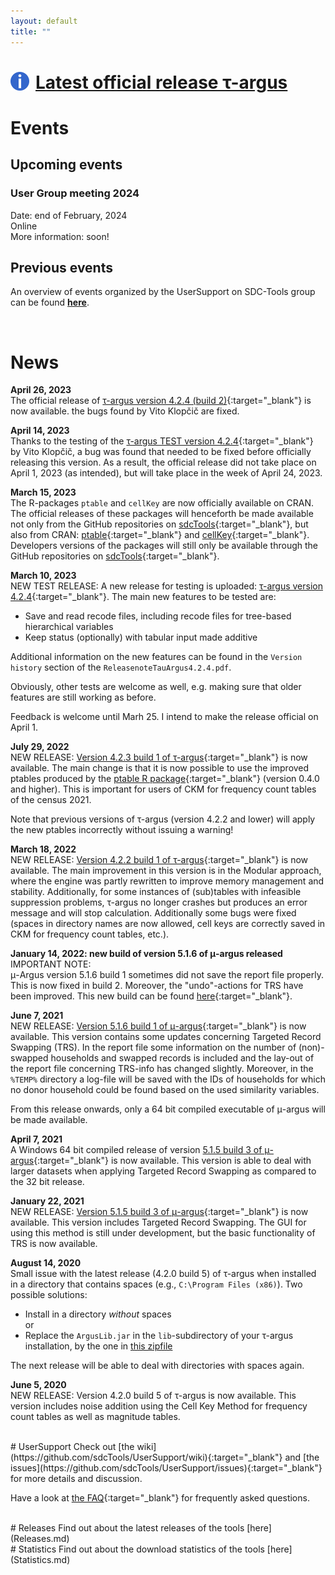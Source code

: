 ```yaml
---
layout: default
title: ""
---
```


# <img src="Info.png" style="float: left; margin-right: 10px; width: 30px" />[Latest official release &tau;-argus](#News)
 
<a name="Events"> 
 
# Events

## Upcoming events

### User Group meeting 2024<br>
Date: end of February, 2024<br>
Online <br>
More information: soon!<br>

## Previous events
An overview of events organized by the UserSupport on SDC-Tools group can be found __[here](PreviousEvents.md)__.
 
<br>

<a name="News">

 
# News

**April 26, 2023**<br>
The official release of [&tau;-argus version 4.2.4 (build 2)](https://github.com/sdcTools/tauargus/releases/tag/v4.2.4.2){:target="_blank"} is now available. the bugs found by Vito Klop&#269;i&#269; are fixed. 
 
**April 14, 2023**<br>
Thanks to the testing of the [&tau;-argus TEST version 4.2.4](https://github.com/sdcTools/tauargus/releases/tag/v4.2.4-TEST){:target="_blank"} by Vito Klop&#269;i&#269;, a bug was found that needed to be fixed before officially releasing this version. As a result, the official release did not take place on April 1, 2023 (as intended), but will take place in the week of April 24, 2023.
 
**March 15, 2023**<br> 
The R-packages `ptable` and `cellKey` are now officially available on CRAN. The official releases of these packages will henceforth be made available not only from the GitHub repositories on [sdcTools](https://github.com/sdcTools){:target="_blank"}, but also from CRAN: [ptable](https://cran.r-project.org/web/packages/ptable){:target="_blank"} and [cellKey](https://cran.r-project.org/web/packages/cellKey){:target="_blank"}. Developers versions of the packages will still only be available through the GitHub repositories on [sdcTools](https://github.com/sdcTools){:target="_blank"}.
 
**March 10, 2023** <br>
NEW TEST RELEASE: A new release for testing is uploaded: [&tau;-argus version 4.2.4](https://github.com/sdcTools/tauargus/releases/tag/v4.2.4-TEST){:target="_blank"}.
The main new features to be tested are:
- Save and read recode files, including recode files for tree-based hierarchical variables
- Keep status (optionally) with tabular input made additive

Additional information on the new features can be found in the `Version history` section of the `ReleasenoteTauArgus4.2.4.pdf`.

Obviously, other tests are welcome as well, e.g. making sure that older features are still working as before.

Feedback is welcome until Marh 25. I intend to make the release official on April 1.
  
**July 29, 2022** <br>
NEW RELEASE: [Version 4.2.3 build 1 of &tau;-argus](https://github.com/sdcTools/tauargus/releases/tag/v4.2.3){:target="_blank"} is now available. The main change is that it is now possible to use the improved ptables produced by the [ptable R package](https://github.com/sdcTools/ptable){:target="_blank"} (version 0.4.0 and higher). This is important for users of CKM for frequency count tables of the census 2021.
  
Note that previous versions of &tau;-argus (version 4.2.2 and lower) will apply the new ptables incorrectly without issuing a warning!
  
**March 18, 2022** <br>
NEW RELEASE: [Version 4.2.2 build 1 of &tau;-argus](https://github.com/sdcTools/tauargus/releases/tag/v4.2.2.1){:target="_blank"} is now available. The main improvement in this version is in the Modular approach, where the engine was partly rewritten to improve memory management and stability. Additionally, for some instances of (sub)tables with infeasible suppression problems, &tau;-argus no longer crashes but produces an error message and will stop calculation. Additionally some bugs were fixed (spaces in directory names are now allowed, cell keys are correctly saved in CKM for frequency count tables, etc.). 
  
**January 14, 2022: new build of version 5.1.6 of &mu;-argus released** <br>
IMPORTANT NOTE:  
&mu;-Argus version 5.1.6 build 1 sometimes did not save the report file properly. This is now fixed in build 2. Moreover, the "undo"-actions for TRS have been improved.
This new build can be found [here](https://github.com/sdcTools/muargus/releases/tag/v5.1.6b2){:target="_blank"}.
  
**June 7, 2021** <br>
NEW RELEASE: [Version 5.1.6 build 1  of &mu;-argus](https://github.com/sdcTools/muargus/releases/tag/v5.1.6b1){:target="_blank"} is now available. This version contains some updates concerning Targeted Record Swapping (TRS). In the report file some information on the number of (non)-swapped households and swapped records is included and the lay-out of the report file concerning TRS-info has changed slightly. Moreover, in the `%TEMP%` directory a log-file will be saved with the IDs of households for which no donor household could be found based on the used similarity variables.
  
From this release onwards, only a 64 bit compiled executable of &mu;-argus will be made available.
  
**April 7, 2021** <br>
A Windows 64 bit compiled release of version [5.1.5 build 3 of &mu;-argus](https://github.com/sdcTools/muargus/releases/tag/5.1.5.3){:target="_blank"} is now available. This version is able to deal with larger datasets when applying Targeted Record Swapping as compared to the 32 bit release.

**January 22, 2021** <br>
NEW RELEASE: [Version 5.1.5 build 3 of &mu;-argus](https://github.com/sdcTools/muargus/releases/tag/5.1.5.3){:target="_blank"} is now available. This version includes Targeted Record Swapping. The GUI for using this method is still under development, but the basic functionality of TRS is now available.

**August 14, 2020** <br>
Small issue with the latest release (4.2.0 build 5) of &tau;-argus when installed in a directory that contains spaces (e.g., `C:\Program Files (x86)`). Two possible solutions: 
- Install in a directory _without_ spaces<br>
or
- Replace the `ArgusLib.jar` in the `lib`-subdirectory of your &tau;-argus installation, by the one in [this zipfile](https://github.com/sdcTools/UserSupport/files/5074573/ArgusLib.zip)

The next release will be able to deal with directories with spaces again.

**June 5, 2020** <br>
NEW RELEASE: Version 4.2.0 build 5 of &tau;-argus is now available. This version includes noise addition using the Cell Key Method for frequency count tables as well as magnitude tables.

<br>

<a name="Support">
# UserSupport
Check out [the wiki](https://github.com/sdcTools/UserSupport/wiki){:target="_blank"} 
and [the issues](https://github.com/sdcTools/UserSupport/issues){:target="_blank"} 
for more details and discussion.

Have a look at [the FAQ](https://github.com/sdcTools/UserSupport/wiki/FAQ){:target="_blank"} for frequently asked questions.

<br>

<a name="Releases">
# Releases
Find out about the latest releases of the tools [here](Releases.md)

<br>

<a name="Statistics">
# Statistics
Find out about the download statistics of the tools [here](Statistics.md)
<br>
 
